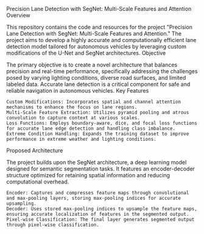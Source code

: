 Precision Lane Detection with SegNet: Multi-Scale Features and Attention
Overview

This repository contains the code and resources for the project "Precision Lane Detection with SegNet: Multi-Scale Features and Attention." The project aims to develop a highly accurate and computationally efficient lane detection model tailored for autonomous vehicles by leveraging custom modifications of the U-Net and SegNet architectures.
Objective

The primary objective is to create a novel architecture that balances precision and real-time performance, specifically addressing the challenges posed by varying lighting conditions, diverse road surfaces, and limited labeled data. Accurate lane detection is a critical component for safe and reliable navigation in autonomous vehicles.
Key Features

    Custom Modifications: Incorporates spatial and channel attention mechanisms to enhance the focus on lane regions.
    Multi-Scale Feature Extraction: Utilizes pyramid pooling and atrous convolution to capture context at various scales.
    Loss Functions: Employs boundary-aware, dice, and focal loss functions for accurate lane edge detection and handling class imbalance.
    Extreme Condition Handling: Expands the training dataset to improve performance in extreme weather and lighting conditions.

Proposed Architecture

The project builds upon the SegNet architecture, a deep learning model designed for semantic segmentation tasks. It features an encoder-decoder structure optimized for retaining spatial information and reducing computational overhead.

    Encoder: Captures and compresses feature maps through convolutional and max-pooling layers, storing max-pooling indices for accurate upsampling.
    Decoder: Uses stored max-pooling indices to upsample the feature maps, ensuring accurate localization of features in the segmented output.
    Pixel-wise Classification: The final layer generates segmented output through pixel-wise classification.
